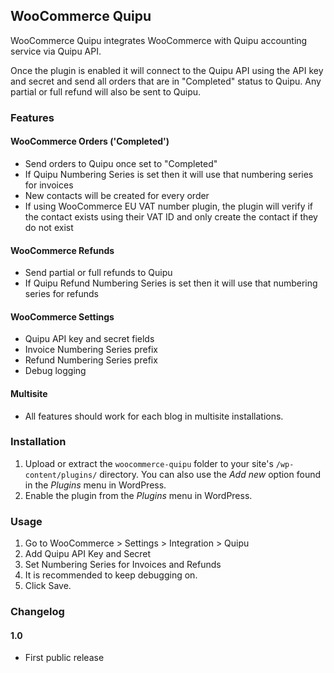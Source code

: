 ## WooCommerce Quipu ##

WooCommerce Quipu integrates WooCommerce with Quipu accounting service via Quipu API.

Once the plugin is enabled it will connect to the Quipu API using the API key and secret and send all orders that are in "Completed" status to Quipu.  Any partial or full refund will also be sent to Quipu.

### Features

#### WooCommerce Orders ('Completed')

- Send orders to Quipu once set to "Completed"
- If Quipu Numbering Series is set then it will use that numbering series for invoices
- New contacts will be created for every order
- If using WooCommerce EU VAT number plugin, the plugin will verify if the contact exists using their VAT ID and only create the contact if they do not exist

#### WooCommerce Refunds

- Send partial or full refunds to Quipu
- If Quipu Refund Numbering Series is set then it will use that numbering series for refunds

#### WooCommerce Settings

- Quipu API key and secret fields
- Invoice Numbering Series prefix
- Refund Numbering Series prefix
- Debug logging

#### Multisite

- All features should work for each blog in multisite installations.

### Installation

1. Upload or extract the `woocommerce-quipu` folder to your site's `/wp-content/plugins/` directory. You can also use the *Add new* option found in the *Plugins* menu in WordPress.
2. Enable the plugin from the *Plugins* menu in WordPress.

### Usage

1. Go to WooCommerce > Settings > Integration > Quipu
2. Add Quipu API Key and Secret
3. Set Numbering Series for Invoices and Refunds
4. It is recommended to keep debugging on.
5. Click Save.

### Changelog

#### 1.0
* First public release